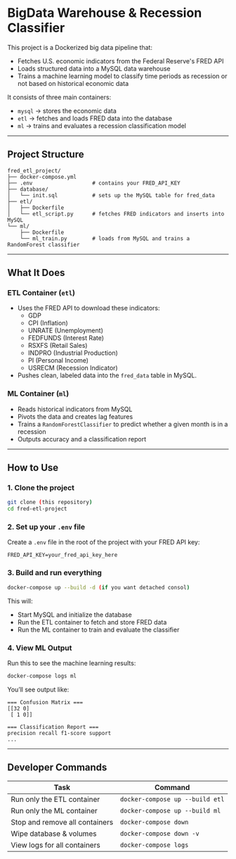 # BigData Warehouse & Recession Classifier

This project is a Dockerized big data pipeline that:
- Fetches U.S. economic indicators from the Federal Reserve's FRED API
- Loads structured data into a MySQL data warehouse
- Trains a machine learning model to classify time periods as recession or not based on historical economic data

It consists of three main containers:
- `mysql` → stores the economic data
- `etl` → fetches and loads FRED data into the database
- `ml` → trains and evaluates a recession classification model

---

## Project Structure

```
fred_etl_project/
├── docker-compose.yml
├── .env                   # contains your FRED_API_KEY
├── database/
│   └── init.sql           # sets up the MySQL table for fred_data
├── etl/
│   ├── Dockerfile
│   └── etl_script.py      # fetches FRED indicators and inserts into MySQL
└── ml/
    ├── Dockerfile
    └── ml_train.py        # loads from MySQL and trains a RandomForest classifier
```

---

## What It Does

### ETL Container (`etl`)

- Uses the FRED API to download these indicators:
  - GDP
  - CPI (Inflation)
  - UNRATE (Unemployment)
  - FEDFUNDS (Interest Rate)
  - RSXFS (Retail Sales)
  - INDPRO (Industrial Production)
  - PI (Personal Income)
  - USRECM (Recession Indicator)
- Pushes clean, labeled data into the `fred_data` table in MySQL.

### ML Container (`ml`)

- Reads historical indicators from MySQL
- Pivots the data and creates lag features
- Trains a `RandomForestClassifier` to predict whether a given month is in a recession
- Outputs accuracy and a classification report

---

## How to Use

### 1. Clone the project

```bash
git clone (this repository)
cd fred-etl-project
```

### 2. Set up your `.env` file

Create a `.env` file in the root of the project with your FRED API key:

```env
FRED_API_KEY=your_fred_api_key_here
```

### 3. Build and run everything

```bash
docker-compose up --build -d (if you want detached consol)
```

This will:

- Start MySQL and initialize the database
- Run the ETL container to fetch and store FRED data
- Run the ML container to train and evaluate the classifier

### 4. View ML Output

Run this to see the machine learning results:

```bash
docker-compose logs ml
```

You’ll see output like:

```
=== Confusion Matrix ===
[[32 0]
 [ 1 0]]

=== Classification Report ===
precision recall f1-score support
...
```

---

## Developer Commands

| Task                           | Command                         |
| ------------------------------ | ------------------------------- |
| Run only the ETL container     | `docker-compose up --build etl` |
| Run only the ML container      | `docker-compose up --build ml`  |
| Stop and remove all containers | `docker-compose down`           |
| Wipe database & volumes        | `docker-compose down -v`        |
| View logs for all containers   | `docker-compose logs`           |

